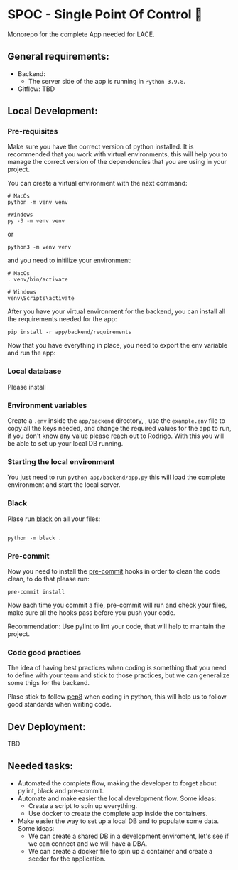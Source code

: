 # SPOC - Single Point Of Control :vulcan_salute:

Monorepo for the complete App needed for LACE.

## General requirements:

- Backend:
  - The server side of the app is running in `Python 3.9.8`.
- Gitflow:
  TBD

## Local Development:

### Pre-requisites

Make sure you have the correct version of python installed. It is recommended that you work with virtual environments, this will help you to manage the correct version of the dependencies that you are using in your project.

You can create a virtual environment with the next command:

```shell
# MacOs
python -m venv venv

#Windows
py -3 -m venv venv
```

or

```shell
python3 -m venv venv
```

and you need to initilize your environment:

```
# MacOs
. venv/bin/activate

# Windows
venv\Scripts\activate
```

After you have your virtual environment for the backend, you can install all the requirements needed for the app:

```
pip install -r app/backend/requirements
```

Now that you have everything in place, you need to export the env variable and run the app:

### Local database

Please install

### Environment variables

Create a `.env` inside the `app/backend` directory, , use the `example.env` file to copy all the keys needed, and change the required values for the app to run, if you don't know any value please reach out to Rodrigo. With this you will be able to set up your local DB running.

### Starting the local environment

You just need to run `python app/backend/app.py` this will load the complete environment and start the local server.

### Black

Plase run [black](https://github.com/psf/black) on all your files:

```

python -m black .

```

### Pre-commit

Now you need to install the [pre-commit](https://pre-commit.com/index.html) hooks in order to clean the code clean, to do that please run:

```shell
pre-commit install
```

Now each time you commit a file, pre-commit will run and check your files, make sure all the hooks pass before you push your code.

Recommendation: Use pylint to lint your code, that will help to mantain the project.

### Code good practices

The idea of having best practices when coding is something that you need to define with your team and stick to those practices, but we can generalize some thigs for the backend.

Plase stick to follow [pep8](https://www.python.org/dev/peps/pep-0008/) when coding in python, this will help us to follow good standards when writing code.

## Dev Deployment:

TBD

## Needed tasks:

- Automated the complete flow, making the developer to forget about pylint, black and pre-commit.
- Automate and make easier the local development flow. Some ideas:
  - Create a script to spin up everything.
  - Use docker to create the complete app inside the containers.
- Make easier the way to set up a local DB and to populate some data. Some ideas:
  - We can create a shared DB in a development enviroment, let's see if we can connect and we will have a DBA.
  - We can create a docker file to spin up a container and create a seeder for the application.

